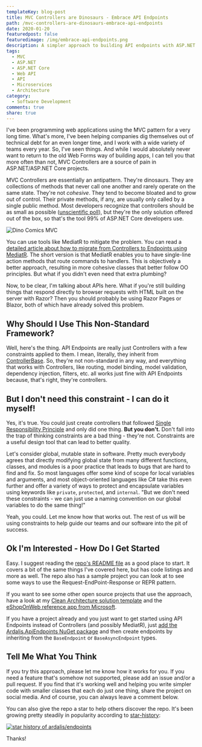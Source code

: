```yaml
---
templateKey: blog-post
title: MVC Controllers are Dinosaurs - Embrace API Endpoints
path: /mvc-controllers-are-dinosaurs-embrace-api-endpoints
date: 2020-01-20
featuredpost: false
featuredimage: /img/embrace-api-endpoints.png
description: A simpler approach to building API endpoints with ASP.NET Core.
tags:
  - MVC
  - ASP.NET
  - ASP.NET Core
  - Web API
  - API
  - Microservices
  - Architecture
category:
  - Software Development
comments: true
share: true
---
```

I've been programming web applications using the MVC pattern for a very long time. What's more, I've been helping companies dig themselves out of technical debt for an even longer time, and I work with a wide variety of teams every year. So, I've seen things. And while I would absolutely never want to return to the old Web Forms way of building apps, I can tell you that more often than not, MVC Controllers are a source of pain in ASP.NET/ASP.NET Core projects.

MVC Controllers are essentially an antipattern. They're dinosaurs. They are collections of methods that never call one another and rarely operate on the same state. They're not *cohesive*. They tend to become bloated and to grow out of control. Their private methods, if any, are usually only called by a single public method. Most developers recognize that controllers should be as small as possible ([unscientific poll](https://twitter.com/ardalis/status/1223312390391058432)), but they're the only solution offered out of the box, so that's the tool 99% of ASP.NET Core developers use.

![Dino Comics MVC](/img/dino-comics-mvc-experienced.jpg)

You can use tools like MediatR to mitigate the problem. You can read a [detailed article about how to migrate from Controllers to Endpoints using MediatR](https://ardalis.com/moving-from-controllers-and-actions-to-endpoints-with-mediatr). The short version is that MediatR enables you to have single-line action methods that route commands to handlers. This is objectively a better approach, resulting in more cohesive classes that better follow OO principles. But what if you didn't even need that extra plumbing?

Now, to be clear, I'm talking about APIs here. What if you're still building things that respond directly to browser requests with HTML built on the server with Razor? Then you should probably be using Razor Pages or Blazor, both of which have already solved this problem.

## Why Should I Use This Non-Standard Framework?

Well, here's the thing. API Endpoints are really just Controllers with a few constraints applied to them. I mean, literally, they inherit from [ControllerBase](https://github.com/ardalis/ApiEndpoints/blob/master/src/Ardalis.ApiEndpoints/BaseAsyncEndpoint.cs#L32). So, they're not non-standard in any way, and everything that works with Controllers, like routing, model binding, model validation, dependency injection, filters, etc. all works just fine with API Endpoints because, that's right, they're controllers.

## But I don't need this constraint - I can do it myself!

Yes, it's true. You could just create controllers that followed [Single Responsibility Principle](https://deviq.com/principles/single-responsibility-principle) and only did one thing. **But you don't.** Don't fall into the trap of thinking constraints are a bad thing - they're not. Constraints are a useful design tool that can lead to better quality.

Let's consider global, mutable state in software. Pretty much everybody agrees that directly modifying global state from many different functions, classes, and modules is a poor practice that leads to bugs that are hard to find and fix. So most languages offer some kind of scope for local variables and arguments, and most object-oriented languages like C# take this even further and offer a variety of ways to protect and encapsulate variables using keywords like `private`, `protected`, and `internal`. "But we don't need these constraints - we can just use a naming convention on our global variables to do the same thing!"

Yeah, you could. Let me know how that works out. The rest of us will be using constraints to help guide our teams and our software into the pit of success.

## Ok I'm Interested - How Do I Get Started

Easy. I suggest reading the [repo's README file](https://github.com/ardalis/ApiEndpoints) as a good place to start. It covers a bit of the same things I've covered here, but has code listings and more as well. The repo also has a sample project you can look at to see some ways to use the Request-EndPoint-Response or REPR pattern.

If you want to see some other open source projects that use the approach, have a look at my [Clean Architecture solution template](https://github.com/ardalis/cleanarchitecture) and the [eShopOnWeb reference app from Microsoft](https://github.com/dotnet-architecture/eShopOnWeb).

If you have a project already and you just want to get started using API Endpoints instead of Controllers (and possibly MediatR), just [add the Ardalis.ApiEndpoints NuGet package](https://www.nuget.org/packages/Ardalis.ApiEndpoints/) and then create endpoints by inheriting from the `BaseEndpoint` or `BaseAsyncEndpoint` types.

## Tell Me What You Think

If you try this approach, please let me know how it works for you. If you need a feature that's somehow not supported, please add an issue and/or a pull request. If you find that it's working well and helping you write simpler code with smaller classes that each do just one thing, share the project on social media. And of course, you can always leave a comment below.

You can also give the repo a star to help others discover the repo. It's been growing pretty steadily in popularity according to [star-history](https://star-history.t9t.io/#ardalis/apiendpoints):

[![star history of ardalis/endpoints](/img/ardalis-endpoints-starhistory.png)](https://star-history.t9t.io/#ardalis/apiendpoints)

Thanks!

